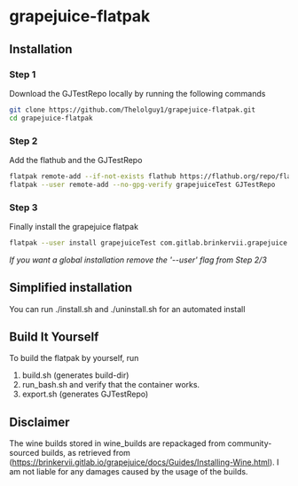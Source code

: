 # grapejuice-flatpak
## Installation
### Step 1
Download the GJTestRepo locally by running the following commands
```bash
git clone https://github.com/Thelolguy1/grapejuice-flatpak.git
cd grapejuice-flatpak
```
### Step 2
Add the flathub and the GJTestRepo
```bash
flatpak remote-add --if-not-exists flathub https://flathub.org/repo/flathub.flatpakrepo
flatpak --user remote-add --no-gpg-verify grapejuiceTest GJTestRepo
```
### Step 3
Finally install the grapejuice flatpak
```bash
flatpak --user install grapejuiceTest com.gitlab.brinkervii.grapejuice
```
_If you want a global installation remove the '--user' flag from Step 2/3_

## Simplified installation
You can run ./install.sh and ./uninstall.sh for an automated install

## Build It Yourself
To build the flatpak by yourself, run
1. build.sh (generates build-dir)
2. run_bash.sh and verify that the container works.
3. export.sh (generates GJTestRepo)

## Disclaimer
The wine builds stored in wine_builds are repackaged from community-sourced builds, as retrieved from (https://brinkervii.gitlab.io/grapejuice/docs/Guides/Installing-Wine.html). I am not liable for any damages caused by the usage of the builds.
